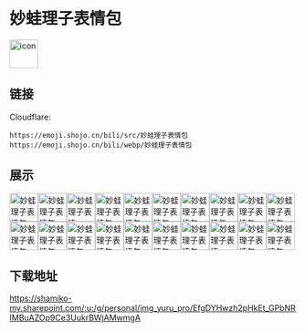 # 妙蛙理子表情包
<img src="https://emoji.shojo.cn/bili/src/妙蛙理子表情包/icon.png" width="50" height="50" alt="icon">

## 链接
Cloudflare:
```
https://emoji.shojo.cn/bili/src/妙蛙理子表情包
https://emoji.shojo.cn/bili/webp/妙蛙理子表情包
```
## 展示
<img src="https://emoji.shojo.cn/bili/src/妙蛙理子表情包/妙蛙理子表情包-哭哭.png" width="50" height="50" alt="妙蛙理子表情包-哭哭"><img src="https://emoji.shojo.cn/bili/src/妙蛙理子表情包/妙蛙理子表情包-zzZ.png" width="50" height="50" alt="妙蛙理子表情包-zzZ"><img src="https://emoji.shojo.cn/bili/src/妙蛙理子表情包/妙蛙理子表情包-375！.png" width="50" height="50" alt="妙蛙理子表情包-375！"><img src="https://emoji.shojo.cn/bili/src/妙蛙理子表情包/妙蛙理子表情包-叹气.png" width="50" height="50" alt="妙蛙理子表情包-叹气"><img src="https://emoji.shojo.cn/bili/src/妙蛙理子表情包/妙蛙理子表情包-中.png" width="50" height="50" alt="妙蛙理子表情包-中"><img src="https://emoji.shojo.cn/bili/src/妙蛙理子表情包/妙蛙理子表情包-吃瓜.png" width="50" height="50" alt="妙蛙理子表情包-吃瓜"><img src="https://emoji.shojo.cn/bili/src/妙蛙理子表情包/妙蛙理子表情包-WINK.png" width="50" height="50" alt="妙蛙理子表情包-WINK"><img src="https://emoji.shojo.cn/bili/src/妙蛙理子表情包/妙蛙理子表情包-Blink.png" width="50" height="50" alt="妙蛙理子表情包-Blink"><img src="https://emoji.shojo.cn/bili/src/妙蛙理子表情包/妙蛙理子表情包-偷了.png" width="50" height="50" alt="妙蛙理子表情包-偷了"><img src="https://emoji.shojo.cn/bili/src/妙蛙理子表情包/妙蛙理子表情包-呃呃.png" width="50" height="50" alt="妙蛙理子表情包-呃呃"><img src="https://emoji.shojo.cn/bili/src/妙蛙理子表情包/妙蛙理子表情包-我们是冠军.png" width="50" height="50" alt="妙蛙理子表情包-我们是冠军"><img src="https://emoji.shojo.cn/bili/src/妙蛙理子表情包/妙蛙理子表情包-开心.png" width="50" height="50" alt="妙蛙理子表情包-开心"><img src="https://emoji.shojo.cn/bili/src/妙蛙理子表情包/妙蛙理子表情包-投币.png" width="50" height="50" alt="妙蛙理子表情包-投币"><img src="https://emoji.shojo.cn/bili/src/妙蛙理子表情包/妙蛙理子表情包-打call.png" width="50" height="50" alt="妙蛙理子表情包-打call"><img src="https://emoji.shojo.cn/bili/src/妙蛙理子表情包/妙蛙理子表情包-打咩.png" width="50" height="50" alt="妙蛙理子表情包-打咩"><img src="https://emoji.shojo.cn/bili/src/妙蛙理子表情包/妙蛙理子表情包-投降.png" width="50" height="50" alt="妙蛙理子表情包-投降"><img src="https://emoji.shojo.cn/bili/src/妙蛙理子表情包/妙蛙理子表情包-爱你.png" width="50" height="50" alt="妙蛙理子表情包-爱你"><img src="https://emoji.shojo.cn/bili/src/妙蛙理子表情包/妙蛙理子表情包-？.png" width="50" height="50" alt="妙蛙理子表情包-？"><img src="https://emoji.shojo.cn/bili/src/妙蛙理子表情包/妙蛙理子表情包-生气.png" width="50" height="50" alt="妙蛙理子表情包-生气"><img src="https://emoji.shojo.cn/bili/src/妙蛙理子表情包/妙蛙理子表情包-给你一拳.png" width="50" height="50" alt="妙蛙理子表情包-给你一拳">

## 下载地址

https://shamiko-my.sharepoint.com/:u:/g/personal/img_yuru_pro/EfgDYHwzh2pHkEt_GPbNRIMBuAZOp9Ce3UukrBWjAMwmgA